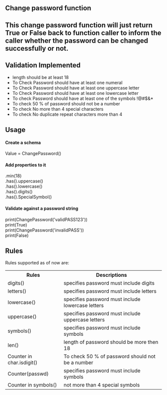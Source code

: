 <h2>Change password function<h2>
This change password function will just return True or False back to function caller to inform the caller whether the password can be changed successfully or not.

<h2>Validation Implemented</h2>

<ul>
<li>length should be at least 18</li>
          
<li>To Check Password should have at least one numeral</li>
          
<li>To Check Password should have at least one uppercase letter</li>
          
<li>To Check Password should have at least one lowercase letter</li>
          
<li>To check Password should have at least one of the symbols !@#$&*</li>

<li>To check 50 % of password should not be a number</li>

<li>To check No more than 4 special characters</li>

<li>To check No duplicate repeat characters more than 4</li>

</ul>

<h2>Usage</h2>

<h4>Create a schema</h4>
Value = ChangePassword()

<h4>Add properties to it</h4>
.min(18)<br>
.has().uppercase()<br>
.has().lowercase()<br>
.has().digits()<br>
.has().SpecialSymbol()<br>

<h4>Validate against a password string</h4>
print(ChangePassword('validPASS123'))<br>
print(True)<br>
print(ChangePassword('invalidPASS'))<br>
print(False)<br>


<h2>Rules</h2>
Rules supported as of now are:

<table style="width:100%">
  <tr>
    <th>Rules</th>
    <th>Descriptions</th>
  </tr>
  <tr>
    <td>digits()</td>
    <td>specifies password must include digits</td>
  </tr>
  <tr>
    <td>letters()</td>
    <td>specifies password must include letters</td>
  </tr>
    <tr>
    <td>lowercase()</th>
    <td>specifies password must include lowercase letters</th>
  </tr>
  <tr>
    <td>uppercase()</td>
    <td>specifies password must include uppercase letters</td>
  </tr>
  <tr>
    <td>symbols()</td>
    <td>specifies password must include symbols</td>
  </tr>
      <tr>
    <td>len()</th>
    <td>length of password should be more then 18</th>
  </tr>
  <tr>
    <td>Counter in char.isdigit() </td>
    <td>To check 50 % of password should not be a number</td>
  </tr>
  <tr>
    <td>Counter(passwd)</td>
    <td>specifies password must include symbols</td>
  </tr>
  <tr>
    <td>Counter in symbols()</td>
    <td>not more than 4 special symbols</td>
  </tr>
</table>